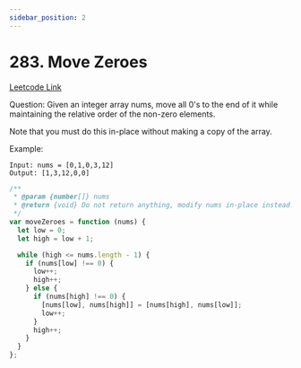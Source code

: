 ```yaml
---
sidebar_position: 2
---
```


# 283. Move Zeroes

[Leetcode Link](https://leetcode.com/problems/move-zeroes/)

Question:
Given an integer array nums, move all 0's to the end of it while maintaining the relative order of the non-zero elements.

Note that you must do this in-place without making a copy of the array.

Example:

```
Input: nums = [0,1,0,3,12]
Output: [1,3,12,0,0]
```

```jsx title="move-zeros"
/**
 * @param {number[]} nums
 * @return {void} Do not return anything, modify nums in-place instead.
 */
var moveZeroes = function (nums) {
  let low = 0;
  let high = low + 1;

  while (high <= nums.length - 1) {
    if (nums[low] !== 0) {
      low++;
      high++;
    } else {
      if (nums[high] !== 0) {
        [nums[low], nums[high]] = [nums[high], nums[low]];
        low++;
      }
      high++;
    }
  }
};
```
